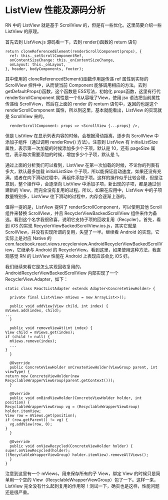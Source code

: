 # ListView 性能及源码分析 #

RN 中的 ListView 就是基于 ScrollView 的，但是有一些优化。这里简要介绍一些 ListView 的原理。

首先去到 ListView.js 源码看一下，去到 render()函数的 return 语句

    return cloneReferencedElement(renderScrollComponent(props), {
      ref: this._setScrollComponentRef,
      onContentSizeChange: this._onContentSizeChange,
      onLayout: this._onLayout,
    }, header, bodyComponents, footer);

其中使用的 cloneReferencedElement()函数作用是传递 ref 属性到实际的 ScrollView 控件中，从而使当前 Component 能够调用相应的方法。去到 getDefaultProps()函数，这个函数是 ES5写法，初始化 props函数，这里有行代 renderScrollComponent 属性是一个S从容哦了View，使用 jsx 语法把当前属性传递给 ScrollView，然后在上面的 render 的 renturn 语句中，返回的也是这个 renderScrollComponent 属性，所以到这里，基本就能看出，ListView 的实现就是 ScrollView 来的。

      renderScrollComponent: props => <ScrollView {...props} />,


但是 ListView 在显示列表内容的时候，会根据滑动距离，逐步向 ScrollView 中添加子组件（通过调用 renderRow() 方法）。注意到 ListView 有 initialListSize 属性，表示第一次加载的时候添加多少个子项，默认是 10，还有 pageSize 属性，表示每次需要添加的时候，增加多少个子项，默认是 1。

通过上面的分析我们可以看到，ListView 在第一次加载的时候，不论你的列表有多大，默认最多加载 initialListSize 个子项，所以能保证启动速度，如果还没有充满，或者在向下滑动过程中，再组件添加子项。这样的操作似乎比较合理，但是注意到，整个操作中，会逐渐向 ListView 中添加子项，新出现的子项，都是通过创建新的 View，而完全没有复用的过程。所以，如果在应用中，ListView 中的子项数量特别多，ListView 往下滑动的过程中，内存会逐渐上涨的。

值得一提的是，ListView 提供了 renderScrollComponent，可以使用其他 Scroll 组件来替换 ScrollView，并且 RecyclerViewBackedScrollView 组件来作为备选。看到这个名字我很欣喜，说明它支持子项的回收复用（Recycler）。首先，看到 iOS 的实现 RecyclerViewBackedScrollView.ios.js，其实它就是 ScrollView，并没有实现所谓的复用，失望了一半。继续看 Android 的实现，它实际上是对应 Native 的 com.facebook.react.views.recyclerview.AndroidRecyclerViewBackedScrollView，它继承与 Android 的 RecyclerView。看到这里，如果使用这种方法，我直观感觉 RN 的 ListView 性能在 Android 上表现应该会比 iOS 好。

我们继续来看它是怎么实现回收复用的，AndroidRecyclerViewBackedScrollView 内部实现了一个 RecyclerView.Adapter，如下：

    static class ReactListAdapter extends Adapter<ConcreteViewHolder> {
    
      private final List<View> mViews = new ArrayList<>();
    
      public void addView(View child, int index) {
    mViews.add(index, child);
    ...
      }
    
      public void removeViewAt(int index) {
    View child = mViews.get(index);
    if (child != null) {
      mViews.remove(index);
      ...
    }
      }
    
      @Override
      public ConcreteViewHolder onCreateViewHolder(ViewGroup parent, int viewType) {
    return new ConcreteViewHolder(new RecyclableWrapperViewGroup(parent.getContext()));
      }
    
      @Override
      public void onBindViewHolder(ConcreteViewHolder holder, int position) {
    RecyclableWrapperViewGroup vg = (RecyclableWrapperViewGroup) holder.itemView;
    View row = mViews.get(position);
    if (row.getParent() != vg) {
      vg.addView(row, 0);
    }
      }
    
      @Override
      public void onViewRecycled(ConcreteViewHolder holder) {
    super.onViewRecycled(holder);
    ((RecyclableWrapperViewGroup) holder.itemView).removeAllViews();
      }  
    }


注意到这里有一个 mViews，用来保存所有的子 View，绑定 View 的时候只是简单用一个空的 View（RecyclableWrapperViewGroup）包了一下。这样一来，ListView 完全没有什么起到复用的作用呀！测试一下，确实也是这样，性能问题还是很严重。